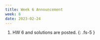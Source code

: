 ```yaml
---
title: Week 6 Announcement
week: 6
date: 2023-02-24
---
```


1. HW 6 and solutions are posted.
{: .fs-5 }
